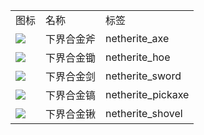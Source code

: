 <table>
	<tablebody>
		<tr>
			<td>图标</td>
			<td>名称</td>
			<td>标签</td>
		</tr>
		<tr>
			<td><img src="C:/Users/seese/Files/Projects/MC_datapacks/recipe_auto_manual/LemonTea_auto_recipes/output/mc_icon/tools/netherite_axe.png"></td>
			<td>下界合金斧</td>
			<td>netherite_axe</td>
		</tr>
		<tr>
			<td><img src="C:/Users/seese/Files/Projects/MC_datapacks/recipe_auto_manual/LemonTea_auto_recipes/output/mc_icon/tools/netherite_hoe.png"></td>
			<td>下界合金锄</td>
			<td>netherite_hoe</td>
		</tr>
		<tr>
			<td><img src="C:/Users/seese/Files/Projects/MC_datapacks/recipe_auto_manual/LemonTea_auto_recipes/output/mc_icon/combat/netherite_sword.png"></td>
			<td>下界合金剑</td>
			<td>netherite_sword</td>
		</tr>
		<tr>
			<td><img src="C:/Users/seese/Files/Projects/MC_datapacks/recipe_auto_manual/LemonTea_auto_recipes/output/mc_icon/tools/netherite_pickaxe.png"></td>
			<td>下界合金镐</td>
			<td>netherite_pickaxe</td>
		</tr>
		<tr>
			<td><img src="C:/Users/seese/Files/Projects/MC_datapacks/recipe_auto_manual/LemonTea_auto_recipes/output/mc_icon/tools/netherite_shovel.png"></td>
			<td>下界合金锹</td>
			<td>netherite_shovel</td>
		</tr>
	</tablebody>
</table>